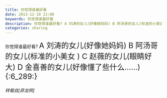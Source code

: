 ```yaml
---
title: 你觉得谁最好看
date: 2013-12-10 22:08
keywords: 你觉得谁最好看
description: 你觉得谁最好看? A 刘涛的女儿(好像她妈妈) B 阿汤哥的女儿(标准的小美女 ) C 赵薇的女儿(眼睛好大) D 金喜善的女儿(好像懂了些什么……){:6_289:}
categories: sharing
---
```

<td class="t_f" id="postmessage_82839">

你觉得谁最好看? <font size="5">A 刘涛的女儿(好像她妈妈) B 阿汤哥的女儿(标准的小美女 ) C 赵薇的女儿(眼睛好大) D 金喜善的女儿(好像懂了些什么……){:6_289:}</font></td>
###### 转载自[菲龙网]